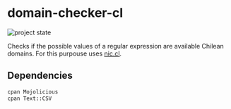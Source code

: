 # domain-checker-cl

![project state](https://img.shields.io/badge/project_state-work_in_progress-yellow)

Checks if the possible values of a regular expression are available Chilean domains. For this purpouse uses [nic.cl](https://www.nic.cl).


## Dependencies

```bash
cpan Mojolicious
cpan Text::CSV
```